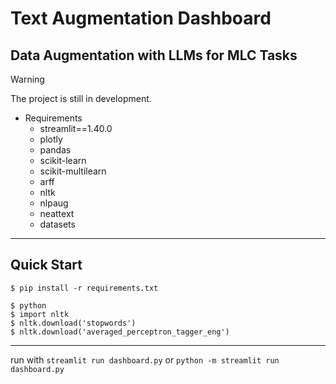 # Text Augmentation Dashboard
## Data Augmentation with LLMs for MLC Tasks

> [!WARNING]
> The project is still in development.

- Requirements
    - streamlit==1.40.0
    - plotly
    - pandas
    - scikit-learn
    - scikit-multilearn
    - arff
    - nltk
    - nlpaug
    - neattext
    - datasets
        
---

## Quick Start

```console
$ pip install -r requirements.txt
```

```console
$ python
$ import nltk
$ nltk.download('stopwords')
$ nltk.download('averaged_perceptron_tagger_eng')
```

--- 

run with `streamlit run dashboard.py` or `python -m streamlit run dashboard.py`